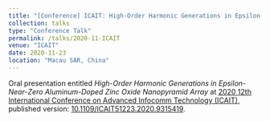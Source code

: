 ```yaml
---
title: "[Conference] ICAIT: High-Order Harmonic Generations in Epsilon-Near-Zero Aluminum-Doped Zinc Oxide Nanopyramid Array"
collection: talks
type: "Conference Talk"
permalink: /talks/2020-11-ICAIT
venue: "ICAIT"
date: 2020-11-23
location: "Macau SAR, China"
---
```


Oral presentation entitled *High-Order Harmonic Generations in Epsilon-Near-Zero Aluminum-Doped Zinc Oxide Nanopyramid Array* at [2020 12th International Conference on Advanced Infocomm Technology (ICAIT)](https://ieeexplore.ieee.org/xpl/conhome/9315292/proceeding), published version: [10.1109/ICAIT51223.2020.9315419](https://doi.org/10.1109/ICAIT51223.2020.9315419).
